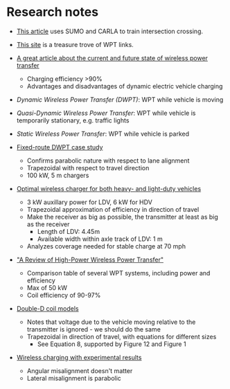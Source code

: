# Research notes


- [This article](https://www.ncbi.nlm.nih.gov/pmc/articles/PMC9657075/) uses SUMO and CARLA to train intersection crossing.

- [This site](https://www.nrel.gov/transportation/wireless-electric-vehicle-charging.html) is a treasure trove of WPT links.

- [A great article about the current and future state of wireless power transfer](https://tec.ieee.org/newsletter/march-2018/wireless-charging-for-electric-vehicles)
    - Charging efficiency >90%
    - Advantages and disadvantages of dynamic electric vehicle charging

- *Dynamic Wireless Power Transfer (DWPT)*: WPT while vehicle is moving
- *Quasi-Dynamic Wireless Power Transfer*: WPT while vehicle is temporarily stationary, e.g. traffic lights
- *Static Wireless Power Transfer*: WPT while vehicle is parked

- [Fixed-route DWPT case study](https://www.sciencedirect.com/science/article/pii/S0306261920315476?via%3Dihub)
    - Confirms parabolic nature with respect to lane alignment
    - Trapezoidal with respect to travel direction
    - 100 kW, 5 m chargers

- [Optimal wireless charger for both heavy- and light-duty vehicles](https://ieeexplore.ieee.org/abstract/document/8450095)
    - 3 kW auxillary power for LDV, 6 kW for HDV
    - Trapezoidal approximation of efficiency in direction of travel
    - Make the receiver as big as possible, the transmitter at least as big as the receiver
        - Length of LDV: 4.45m
        - Available width within axle track of LDV: 1 m
    - Analyzes coverage needed for stable charge at 70 mph

- ["A Review of High-Power Wireless Power Transfer"](https://ieeexplore.ieee.org/stamp/stamp.jsp?arnumber=7993277)
    - Comparison table of several WPT systems, including power and efficiency
    - Max of 50 kW
    - Coil efficiency of 90-97%

- [Double-D coil models](https://ieeexplore.ieee.org/document/7802607)
    - Notes that voltage due to the vehicle moving relative to the transmitter is ignored - we should do the same
    - Trapezoidal in direction of travel, with equations for different sizes
        - See Equation 8, supported by Figure 12 and Figure 1

- [Wireless charging with experimental results](https://doi.org/10.3390/en10030315)
    - Angular misalignment doesn't matter
    - Lateral misalignment is parabolic
